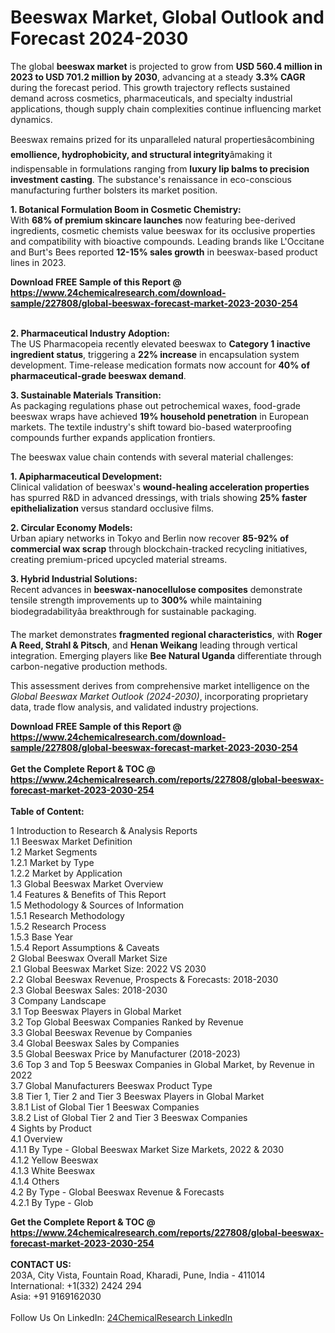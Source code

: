 <h1>Beeswax Market, Global Outlook and Forecast 2024-2030</h1><p>The global <strong>beeswax market</strong> is projected to grow from <strong>USD 560.4 million in 2023 to USD 701.2 million by 2030</strong>, advancing at a steady <strong>3.3% CAGR</strong> during the forecast period. This growth trajectory reflects sustained demand across cosmetics, pharmaceuticals, and specialty industrial applications, though supply chain complexities continue influencing market dynamics.</p><p>Beeswax remains prized for its unparalleled natural propertiesâcombining <strong>emollience, hydrophobicity, and structural integrity</strong>âmaking it indispensable in formulations ranging from <strong>luxury lip balms to precision investment casting</strong>. The substance's renaissance in eco-conscious manufacturing further bolsters its market position.</p><p><strong>1. Botanical Formulation Boom in Cosmetic Chemistry:</strong><br>
With <strong>68% of premium skincare launches</strong> now featuring bee-derived ingredients, cosmetic chemists value beeswax for its occlusive properties and compatibility with bioactive compounds. Leading brands like L'Occitane and Burt's Bees reported <strong>12-15% sales growth</strong> in beeswax-based product lines in 2023.</p><div><b>Download FREE Sample of this Report @ 
            <a href="https://www.24chemicalresearch.com/download-sample/227808/global-beeswax-forecast-market-2023-2030-254">
            https://www.24chemicalresearch.com/download-sample/227808/global-beeswax-forecast-market-2023-2030-254</a></b></div><br><p><strong>2. Pharmaceutical Industry Adoption:</strong><br>
The US Pharmacopeia recently elevated beeswax to <strong>Category 1 inactive ingredient status</strong>, triggering a <strong>22% increase</strong> in encapsulation system development. Time-release medication formats now account for <strong>40% of pharmaceutical-grade beeswax demand</strong>.</p><p><strong>3. Sustainable Materials Transition:</strong><br>
As packaging regulations phase out petrochemical waxes, food-grade beeswax wraps have achieved <strong>19% household penetration</strong> in European markets. The textile industry's shift toward bio-based waterproofing compounds further expands application frontiers.</p><p>The beeswax value chain contends with several material challenges:</p><p><strong>1. Apipharmaceutical Development:</strong><br>
Clinical validation of beeswax's <strong>wound-healing acceleration properties</strong> has spurred R&amp;D in advanced dressings, with trials showing <strong>25% faster epithelialization</strong> versus standard occlusive films.</p><p><strong>2. Circular Economy Models:</strong><br>
Urban apiary networks in Tokyo and Berlin now recover <strong>85-92% of commercial wax scrap</strong> through blockchain-tracked recycling initiatives, creating premium-priced upcycled material streams.</p><p><strong>3. Hybrid Industrial Solutions:</strong><br>
Recent advances in <strong>beeswax-nanocellulose composites</strong> demonstrate tensile strength improvements up to <strong>300%</strong> while maintaining biodegradabilityâa breakthrough for sustainable packaging.</p><p>The market demonstrates <strong>fragmented regional characteristics</strong>, with <strong>Roger A Reed, Strahl &amp; Pitsch</strong>, and <strong>Henan Weikang</strong> leading through vertical integration. Emerging players like <strong>Bee Natural Uganda</strong> differentiate through carbon-negative production methods.</p><p>This assessment derives from comprehensive market intelligence on the <em>Global Beeswax Market Outlook (2024-2030)</em>, incorporating proprietary data, trade flow analysis, and validated industry projections.</p><div><b>Download FREE Sample of this Report @ 
            <a href="https://www.24chemicalresearch.com/download-sample/227808/global-beeswax-forecast-market-2023-2030-254">
            https://www.24chemicalresearch.com/download-sample/227808/global-beeswax-forecast-market-2023-2030-254</a></b></div><br><div><b>Get the Complete Report & TOC @ 
            <a href="https://www.24chemicalresearch.com/reports/227808/global-beeswax-forecast-market-2023-2030-254">
            https://www.24chemicalresearch.com/reports/227808/global-beeswax-forecast-market-2023-2030-254</a></b></div><br>
            <b>Table of Content:</b><p>1 Introduction to Research & Analysis Reports<br />
    1.1 Beeswax Market Definition<br />
    1.2 Market Segments<br />
        1.2.1 Market by Type<br />
        1.2.2 Market by Application<br />
    1.3 Global Beeswax Market Overview<br />
    1.4 Features & Benefits of This Report<br />
    1.5 Methodology & Sources of Information<br />
        1.5.1 Research Methodology<br />
        1.5.2 Research Process<br />
        1.5.3 Base Year<br />
        1.5.4 Report Assumptions & Caveats<br />
2 Global Beeswax Overall Market Size<br />
    2.1 Global Beeswax Market Size: 2022 VS 2030<br />
    2.2 Global Beeswax Revenue, Prospects & Forecasts: 2018-2030<br />
    2.3 Global Beeswax Sales: 2018-2030<br />
3 Company Landscape<br />
    3.1 Top Beeswax Players in Global Market<br />
    3.2 Top Global Beeswax Companies Ranked by Revenue<br />
    3.3 Global Beeswax Revenue by Companies<br />
    3.4 Global Beeswax Sales by Companies<br />
    3.5 Global Beeswax Price by Manufacturer (2018-2023)<br />
    3.6 Top 3 and Top 5 Beeswax Companies in Global Market, by Revenue in 2022<br />
    3.7 Global Manufacturers Beeswax Product Type<br />
    3.8 Tier 1, Tier 2 and Tier 3 Beeswax Players in Global Market<br />
        3.8.1 List of Global Tier 1 Beeswax Companies<br />
        3.8.2 List of Global Tier 2 and Tier 3 Beeswax Companies<br />
4 Sights by Product<br />
    4.1 Overview<br />
        4.1.1 By Type - Global Beeswax Market Size Markets, 2022 & 2030<br />
        4.1.2 Yellow Beeswax<br />
        4.1.3 White Beeswax<br />
        4.1.4 Others<br />
    4.2 By Type - Global Beeswax Revenue & Forecasts<br />
        4.2.1 By Type - Glob</p><div><b>Get the Complete Report & TOC @ 
            <a href="https://www.24chemicalresearch.com/reports/227808/global-beeswax-forecast-market-2023-2030-254">
            https://www.24chemicalresearch.com/reports/227808/global-beeswax-forecast-market-2023-2030-254</a></b></div><br><b>CONTACT US:</b><br>
            203A, City Vista, Fountain Road, Kharadi, Pune, India - 411014<br>
            International: +1(332) 2424 294<br>
            Asia: +91 9169162030 <br><br>
            Follow Us On LinkedIn: <a href="https://www.linkedin.com/company/24chemicalresearch/">24ChemicalResearch LinkedIn</a>